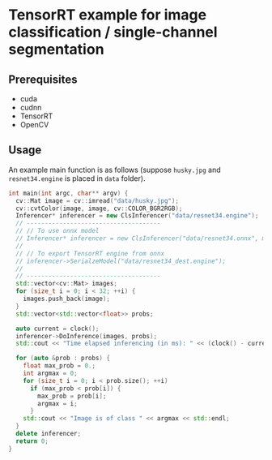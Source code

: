 # TensorRT example for image classification / single-channel segmentation
## Prerequisites
* cuda
* cudnn
* TensorRT
* OpenCV

## Usage
An example main function is as follows (suppose `husky.jpg` and `resnet34.engine` is placed in `data` folder).

```cpp
int main(int argc, char** argv) {
  cv::Mat image = cv::imread("data/husky.jpg");
  cv::cvtColor(image, image, cv::COLOR_BGR2RGB);
  Inferencer* inferencer = new ClsInferencer("data/resnet34.engine");
  // -------------------------------------
  // // To use onnx model
  // Inferencer* inferencer = new ClsInferencer("data/resnet34.onnx", max_batch_size);
  // 
  // // To export TensorRT engine from onnx
  // inferencer->SerialzeModel("data/resnet34_dest.engine");
  // 
  // -------------------------------------
  std::vector<cv::Mat> images;
  for (size_t i = 0; i < 32; ++i) {
    images.push_back(image);
  }
  std::vector<std::vector<float>> probs;

  auto current = clock();
  inferencer->DoInference(images, probs);
  std::cout << "Time elapsed inferencing (in ms): " << (clock() - current) / 1000.0 << std::endl;

  for (auto &prob : probs) {
    float max_prob = 0.;
    int argmax = 0;
    for (size_t i = 0; i < prob.size(); ++i)
      if (max_prob < prob[i]) {
        max_prob = prob[i];
        argmax = i;
      }
    std::cout << "Image is of class " << argmax << std::endl;
  }
  delete inferencer;
  return 0;
}
```
